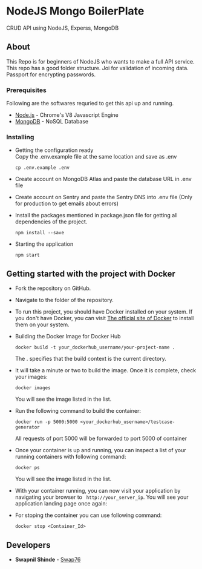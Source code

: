 # NodeJS Mongo BoilerPlate
CRUD API using NodeJS, Experss, MongoDB

## About

This Repo is for beginners of NodeJS who wants to make a full API service. This repo has a good folder structure. Joi for validation of incoming data. Passport for encrypting passwords.  

### Prerequisites

Following are the softwares requried to get this api up and running.
* [Node.js](https://nodejs.org) - Chrome's V8 Javascript Engine
* [MongoDB](https://mongodb.org) - NoSQL Database

### Installing

- Getting the configuration ready <br>
  Copy the .env.example file at the same location and save as .env
  ```
  cp .env.example .env
  ```
- Create account on MongoDB Atlas and paste the       database URL in .env file

- Create account on Sentry and paste the Sentry DNS   into .env file (Only for production to get emails about errors)

- Install the packages mentioned in package.json file for getting all dependencies of the project.
  ```
  npm install --save
  ```
- Starting the application
  <br/>
  
  ```
  npm start
  ```

## Getting started with the project with Docker

* Fork the repository on GitHub.

* Navigate to the folder of the repository.

* To run this project, you should have Docker installed on your system.
If you don't have Docker, you can visit [The official site of Docker](https://docs.docker.com/docker-for-mac/install/)
to install them on your system.

* Building the Docker Image for Docker Hub
	```
	docker build -t your_dockerhub_username/your-project-name .
	```
	The . specifies that the build context is the current directory.

* It will take a minute or two to build the image. Once it is complete, check your images:
	```
	docker images
	```
	You will see the image listed in the list.

* Run the following command to build the container:
	```
	docker run -p 5000:5000 <your_dockerhub_username>/testcase-generator
	```
	All requests of port 5000 will be forwarded to port 5000 of container

* Once your container is up and running, you can inspect a list of your running containers with following command:
	```
	docker ps
	```
	You will see the image listed in the list.

* With your container running, you can now visit your application by navigating your browser to ` http://your_server_ip`. You will see your application landing page once again:

* For stoping the container you can use following command:
	```
	docker stop <Container_Id>
	```
  
## Developers

* **Swapnil Shinde** - [Swap76](https://github.com/Swap76)

